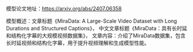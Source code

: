模型论文地址：https://arxiv.org/abs/2407.06358

模型概述：文章标题《MiraData: A Large-Scale Video Dataset with Long Durations and Structured Captions》，
中文文章标题《MiraData：具有长时延和结构化字幕的大规模视频数据集》，
文章内容：介绍了MiraData数据集，包含长时延视频和结构化字幕，用于提升视频理解和生成模型性能。
